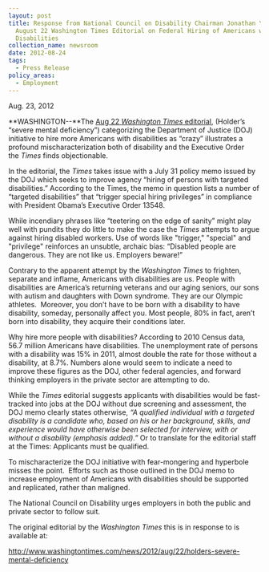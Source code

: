 ```yaml
---
layout: post
title: Response from National Council on Disability Chairman Jonathan Young to
  August 22 Washington Times Editorial on Federal Hiring of Americans with
  Disabilities
collection_name: newsroom
date: 2012-08-24
tags:
  - Press Release
policy_areas:
  - Employment
---
```


Aug. 23, 2012

**W﻿ASHINGTON--**The [Aug 22 *Washington Times* editorial](http://www.washingtontimes.com/news/2012/aug/22/holders-severe-mental-deficiency), (Holder’s “severe mental deficiency”) categorizing the Department of Justice (DOJ) initiative to hire more Americans with disabilities as “crazy” illustrates a profound mischaracterization both of disability and the Executive Order the *Times* finds objectionable.

In the editorial, the *Times* takes issue with a July 31 policy memo issued by the DOJ which seeks to improve agency “hiring of persons with targeted disabilities.” According to the Times, the memo in question lists a number of “targeted disabilities” that “trigger special hiring privileges” in compliance with President Obama’s Executive Order 13548.

While incendiary phrases like “teetering on the edge of sanity” might play well with pundits they do little to make the case the *Times* attempts to argue against hiring disabled workers. Use of words like "trigger," "special" and "privilege" reinforces an unsubtle, archaic bias: “Disabled people are dangerous. They are not like us. Employers beware!”

Contrary to the apparent attempt by the *Washington Times* to frighten, separate and inflame, Americans with disabilities are us. People with disabilities are America’s returning veterans and our aging seniors, our sons with autism and daughters with Down syndrome. They are our Olympic athletes.  Moreover, you don’t have to be born with a disability to have disability, someday, personally affect you. Most people, 80% in fact, aren’t born into disability, they acquire their conditions later.

Why hire more people with disabilities? According to 2010 Census data, 56.7 million Americans have disabilities. The unemployment rate of persons with a disability was 15% in 2011, almost double the rate for those without a disability, at 8.7%. Numbers alone would seem to indicate a need to improve these figures as the DOJ, other federal agencies, and forward thinking employers in the private sector are attempting to do.

While the *Times* editorial suggests applicants with disabilities would be fast-tracked into jobs at the DOJ without due screening and assessment, the DOJ memo clearly states otherwise, *“A qualified individual with a targeted disability is a candidate who, based on his or her background, skills, and experience would have otherwise been selected for interview, with or without a disability (emphasis added).”* Or to translate for the editorial staff at the Times: Applicants must be qualified.

To mischaracterize the DOJ initiative with fear-mongering and hyperbole misses the point.  Efforts such as those outlined in the DOJ memo to increase employment of Americans with disabilities should be supported and replicated, rather than maligned.

The National Council on Disability urges employers in both the public and private sector to follow suit.

The original editorial by the *Washington Times* this is in response to is available at:

<http://www.washingtontimes.com/news/2012/aug/22/holders-severe-mental-deficiency>

